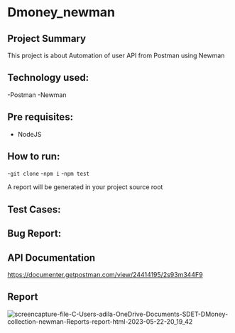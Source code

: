# Dmoney_newman

## Project Summary
This project is about Automation of user API from Postman using Newman

## Technology used:
-Postman
-Newman

## Pre requisites:
- NodeJS
## How to run:
-``` git clone ```
-``` npm i ```
-``` npm test ```

A report will be generated in your project source root

## Test Cases:

## Bug Report:

## API Documentation
https://documenter.getpostman.com/view/24414195/2s93m344F9
 
 ## Report
 ![screencapture-file-C-Users-adila-OneDrive-Documents-SDET-DMoney-collection-newman-Reports-report-html-2023-05-22-20_19_42](https://github.com/adilansary/Dmoney_newman/assets/67376629/85d9ff7e-cb00-4d57-a3d8-fb3cf9301cab)
